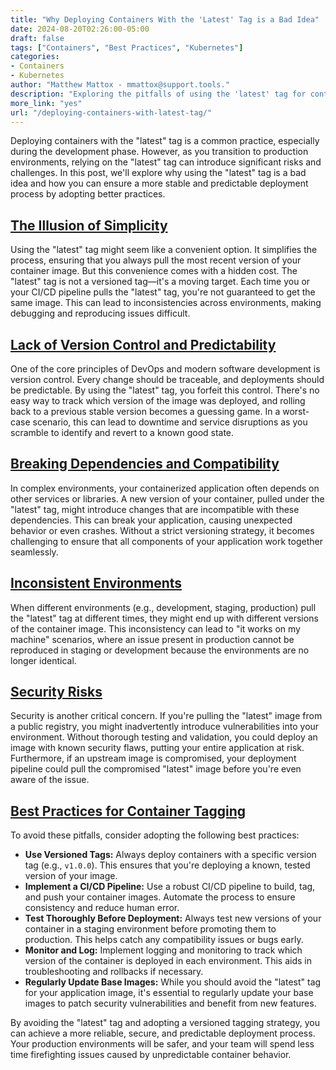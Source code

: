 ```yaml
---
title: "Why Deploying Containers With the 'Latest' Tag is a Bad Idea"
date: 2024-08-20T02:26:00-05:00
draft: false
tags: ["Containers", "Best Practices", "Kubernetes"]
categories:
- Containers
- Kubernetes
author: "Matthew Mattox - mmattox@support.tools."
description: "Exploring the pitfalls of using the 'latest' tag for container deployments and why it's essential to avoid it in production environments."
more_link: "yes"
url: "/deploying-containers-with-latest-tag/"
---
```


Deploying containers with the "latest" tag is a common practice, especially during the development phase. However, as you transition to production environments, relying on the "latest" tag can introduce significant risks and challenges. In this post, we'll explore why using the "latest" tag is a bad idea and how you can ensure a more stable and predictable deployment process by adopting better practices.

<!--more-->

## [The Illusion of Simplicity](#the-illusion-of-simplicity)

Using the "latest" tag might seem like a convenient option. It simplifies the process, ensuring that you always pull the most recent version of your container image. But this convenience comes with a hidden cost. The "latest" tag is not a versioned tag—it's a moving target. Each time you or your CI/CD pipeline pulls the "latest" tag, you're not guaranteed to get the same image. This can lead to inconsistencies across environments, making debugging and reproducing issues difficult.

## [Lack of Version Control and Predictability](#lack-of-version-control-and-predictability)

One of the core principles of DevOps and modern software development is version control. Every change should be traceable, and deployments should be predictable. By using the "latest" tag, you forfeit this control. There's no easy way to track which version of the image was deployed, and rolling back to a previous stable version becomes a guessing game. In a worst-case scenario, this can lead to downtime and service disruptions as you scramble to identify and revert to a known good state.

## [Breaking Dependencies and Compatibility](#breaking-dependencies-and-compatibility)

In complex environments, your containerized application often depends on other services or libraries. A new version of your container, pulled under the "latest" tag, might introduce changes that are incompatible with these dependencies. This can break your application, causing unexpected behavior or even crashes. Without a strict versioning strategy, it becomes challenging to ensure that all components of your application work together seamlessly.

## [Inconsistent Environments](#inconsistent-environments)

When different environments (e.g., development, staging, production) pull the "latest" tag at different times, they might end up with different versions of the container image. This inconsistency can lead to "it works on my machine" scenarios, where an issue present in production cannot be reproduced in staging or development because the environments are no longer identical.

## [Security Risks](#security-risks)

Security is another critical concern. If you're pulling the "latest" image from a public registry, you might inadvertently introduce vulnerabilities into your environment. Without thorough testing and validation, you could deploy an image with known security flaws, putting your entire application at risk. Furthermore, if an upstream image is compromised, your deployment pipeline could pull the compromised "latest" image before you're even aware of the issue.

## [Best Practices for Container Tagging](#best-practices-for-container-tagging)

To avoid these pitfalls, consider adopting the following best practices:

- **Use Versioned Tags:** Always deploy containers with a specific version tag (e.g., `v1.0.0`). This ensures that you're deploying a known, tested version of your image.
- **Implement a CI/CD Pipeline:** Use a robust CI/CD pipeline to build, tag, and push your container images. Automate the process to ensure consistency and reduce human error.
- **Test Thoroughly Before Deployment:** Always test new versions of your container in a staging environment before promoting them to production. This helps catch any compatibility issues or bugs early.
- **Monitor and Log:** Implement logging and monitoring to track which version of the container is deployed in each environment. This aids in troubleshooting and rollbacks if necessary.
- **Regularly Update Base Images:** While you should avoid the "latest" tag for your application image, it's essential to regularly update your base images to patch security vulnerabilities and benefit from new features.

By avoiding the "latest" tag and adopting a versioned tagging strategy, you can achieve a more reliable, secure, and predictable deployment process. Your production environments will be safer, and your team will spend less time firefighting issues caused by unpredictable container behavior.
